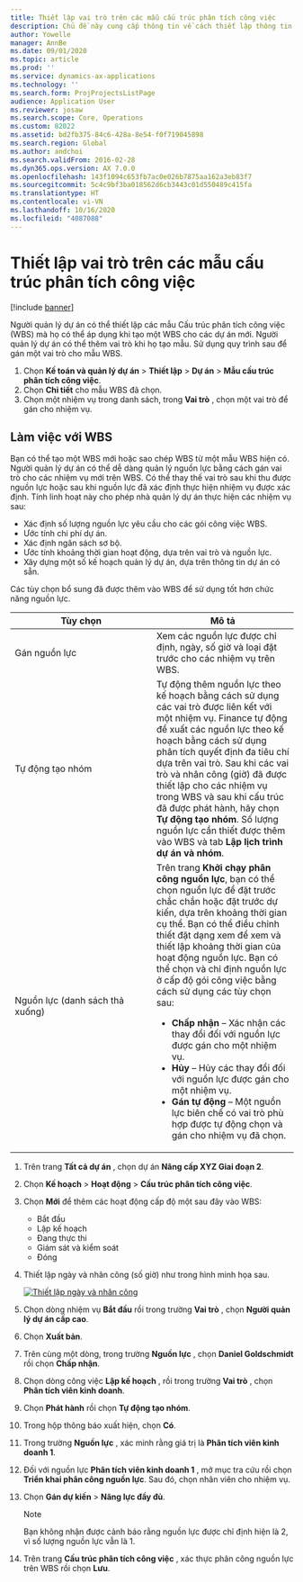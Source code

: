 ```yaml
---
title: Thiết lập vai trò trên các mẫu cấu trúc phân tích công việc
description: Chủ đề này cung cấp thông tin về cách thiết lập thông tin vai trò trên các mẫu cấu trúc phân tích công việc.
author: Yowelle
manager: AnnBe
ms.date: 09/01/2020
ms.topic: article
ms.prod: ''
ms.service: dynamics-ax-applications
ms.technology: ''
ms.search.form: ProjProjectsListPage
audience: Application User
ms.reviewer: josaw
ms.search.scope: Core, Operations
ms.custom: 82022
ms.assetid: bd2fb375-84c6-428a-8e54-f0f719045898
ms.search.region: Global
ms.author: andchoi
ms.search.validFrom: 2016-02-28
ms.dyn365.ops.version: AX 7.0.0
ms.openlocfilehash: 143f1094c653fb7ac0e026b7875aa162a3eb83f7
ms.sourcegitcommit: 5c4c9bf3ba018562d6cb3443c01d550489c415fa
ms.translationtype: HT
ms.contentlocale: vi-VN
ms.lasthandoff: 10/16/2020
ms.locfileid: "4087088"
---
```

# <a name="set-up-roles-on-work-breakdown-structure-templates"></a>Thiết lập vai trò trên các mẫu cấu trúc phân tích công việc

[!include [banner](../includes/banner.md)]

Người quản lý dự án có thể thiết lập các mẫu Cấu trúc phân tích công việc (WBS) mà họ có thể áp dụng khi tạo một WBS cho các dự án mới. Người quản lý dự án có thể thêm vai trò khi họ tạo mẫu. Sử dụng quy trình sau để gán một vai trò cho mẫu WBS.

1. Chọn **Kế toán và quản lý dự án** > **Thiết lập** > **Dự án** > **Mẫu cấu trúc phân tích công việc**.
2. Chọn **Chi tiết** cho mẫu WBS đã chọn.
3. Chọn một nhiệm vụ trong danh sách, trong **Vai trò** , chọn một vai trò để gán cho nhiệm vụ.

## <a name="work-with-a-wbs"></a>Làm việc với WBS

Bạn có thể tạo một WBS mới hoặc sao chép WBS từ một mẫu WBS hiện có. Người quản lý dự án có thể dễ dàng quản lý nguồn lực bằng cách gán vai trò cho các nhiệm vụ mới trên WBS. Có thể thay thế vai trò sau khi thu được nguồn lực hoặc sau khi nguồn lực đã xác định thực hiện nhiệm vụ được xác định. Tính linh hoạt này cho phép nhà quản lý dự án thực hiện các nhiệm vụ sau:

- Xác định số lượng nguồn lực yêu cầu cho các gói công việc WBS.
- Ước tính chi phí dự án.
- Xác định ngân sách sơ bộ.
- Ước tính khoảng thời gian hoạt động, dựa trên vai trò và nguồn lực.
- Xây dựng một số kế hoạch quản lý dự án, dựa trên thông tin dự án có sẵn.

Các tùy chọn bổ sung đã được thêm vào WBS để sử dụng tốt hơn chức năng nguồn lực.

<table>
<colgroup>
<col width="50%" />
<col width="50%" />
</colgroup>
<thead>
<tr class="header">
<th>Tùy chọn</th>
<th>Mô tả</th>
</tr>
</thead>
<tbody>
<tr class="odd">
<td>Gán nguồn lực</td>
<td>Xem các nguồn lực được chỉ định, ngày, số giờ và loại đặt trước cho các nhiệm vụ trên WBS.</td>
</tr>
<tr class="even">
<td>Tự động tạo nhóm</td>
<td>Tự động thêm nguồn lực theo kế hoạch bằng cách sử dụng các vai trò được liên kết với một nhiệm vụ. Finance tự động đề xuất các nguồn lực theo kế hoạch bằng cách sử dụng phân tích quyết định đa tiêu chí dựa trên vai trò. Sau khi các vai trò và nhân công (giờ) đã được thiết lập cho các nhiệm vụ trong WBS và sau khi cấu trúc đã được phát hành, hãy chọn <strong>Tự động tạo nhóm</strong>. Số lượng nguồn lực cần thiết được thêm vào WBS và tab <strong>Lập lịch trình dự án và nhóm</strong>.</td>
</tr>
<tr class="odd">
<td>Nguồn lực (danh sách thả xuống)</td>
<td>Trên trang <strong>Khởi chạy phân công nguồn lực</strong>, bạn có thể chọn nguồn lực để đặt trước chắc chắn hoặc đặt trước dự kiến, dựa trên khoảng thời gian cụ thể. Bạn có thể điều chỉnh thiết đặt dạng xem để xem và thiết lập khoảng thời gian của hoạt động nguồn lực. Bạn có thể chọn và chỉ định nguồn lực ở cấp độ gói công việc bằng cách sử dụng các tùy chọn sau:
<ul>
<li><strong>Chấp nhận</strong> – Xác nhận các thay đổi đối với nguồn lực được gán cho một nhiệm vụ.</li>
<li><strong>Hủy</strong> – Hủy các thay đổi đối với nguồn lực được gán cho một nhiệm vụ.</li>
<li><strong>Gán tự động</strong> – Một nguồn lực biên chế có vai trò phù hợp được tự động chọn và gán cho nhiệm vụ đã chọn.</li>
</ul></td>
</tr>
</tbody>
</table>

1. Trên trang **Tất cả dự án** , chọn dự án **Nâng cấp XYZ Giai đoạn 2**.
2. Chọn **Kế hoạch** > **Hoạt động** > **Cấu trúc phân tích công việc**.
3. Chọn **Mới** để thêm các hoạt động cấp độ một sau đây vào WBS:

    - Bắt đầu
    - Lập kế hoạch
    - Đang thực thi
    - Giám sát và kiểm soát
    - Đóng

4. Thiết lập ngày và nhân công (số giờ) như trong hình minh họa sau.

    [![Thiết lập ngày và nhân công](./media/projectresourcing10.jpg)](./media/projectresourcing10.jpg)

5. Chọn dòng nhiệm vụ **Bắt đầu** rồi trong trường **Vai trò** , chọn **Người quản lý dự án cấp cao**.
6. Chọn **Xuất bản**.
7. Trên cùng một dòng, trong trường **Nguồn lực** , chọn **Daniel Goldschmidt** rồi chọn **Chấp nhận**.
8. Chọn dòng công việc **Lập kế hoạch** , rồi trong trường **Vai trò** , chọn **Phân tích viên kinh doanh**.
9. Chọn **Phát hành** rồi chọn **Tự động tạo nhóm**.
10. Trong hộp thông báo xuất hiện, chọn **Có**.
11. Trong trường **Nguồn lực** , xác minh rằng giá trị là **Phân tích viên kinh doanh 1**.
12. Đối với nguồn lực **Phân tích viên kinh doanh 1** , mở mục tra cứu rồi chọn **Triển khai phân công nguồn lực**. Sau đó, chọn nhân viên cho nhiệm vụ.
13. Chọn **Gán dự kiến** &gt; **Năng lực đầy đủ**.

    > [!NOTE] 
    > Bạn không nhận được cảnh báo rằng nguồn lực được chỉ định hiện là 2, vì số lượng nguồn lực vẫn là 1.

14. Trên trang **Cấu trúc phân tích công việc** , xác thực phân công nguồn lực trên WBS rồi chọn **Lưu**.
